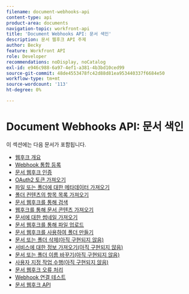 ```yaml
---
filename: document-webhooks-api
content-type: api
product-area: documents
navigation-topic: workfront-api
title: 'Document Webhooks API: 문서 색인'
description: 문서 웹후크 API 주제
author: Becky
feature: Workfront API
role: Developer
recommendations: noDisplay, noCatalog
exl-id: e946c988-6a97-4ef1-a381-4b3bd10ced99
source-git-commit: 48de4553478fc42d88d81ea953440337f6684e50
workflow-type: tm+mt
source-wordcount: '113'
ht-degree: 0%

---
```


# Document Webhooks API: 문서 색인

<!-- Audited: 5/2025 -->

이 섹션에는 다음 문서가 포함됩니다.

* [웹후크 개요](../../wf-api/doc-wbhks-api/webhooks-overview.md)
* [Webhook 통합 등록](../../wf-api/doc-wbhks-api/register-webhook-integration.md)
* [문서 웹후크 인증](../../wf-api/doc-wbhks-api/auth-for-docu-webhook.md)
* [OAuth2 토큰 가져오기](../../wf-api/doc-wbhks-api/get-oath-token-webhooks.md)
* [파일 또는 폴더에 대한 메타데이터 가져오기](../../wf-api/doc-wbhks-api/get-metadata-file-folder.md)
* [폴더 컨텐츠의 항목 목록 가져오기](../../wf-api/doc-wbhks-api/get-list-folder-contents.md)
* [문서 웹후크를 통해 검색](../../wf-api/doc-wbhks-api/docu-webhook-search.md)
* [웹후크를 통해 문서 콘텐츠 가져오기](../../wf-api/doc-wbhks-api/get-docu-content-webhook.md)
* [문서에 대한 썸네일 가져오기](../../wf-api/doc-wbhks-api/get-thmbnl-doc.md)
* [문서 웹후크를 통해 파일 업로드](../../wf-api/doc-wbhks-api/file-upload-docu-webhook.md)
* [문서 웹후크를 사용하여 폴더 만들기](../../wf-api/doc-wbhks-api/create-folder-docu-webhook.md)
* [문서 또는 폴더 삭제(아직 구현되지 않음)](../../wf-api/doc-wbhks-api/delete-a-document-or-folder.md)
* [서비스에 대한 정보 가져오기(아직 구현되지 않음)](../../wf-api/doc-wbhks-api/get-service-info-webhook.md)
* [문서 또는 폴더 이름 바꾸기(아직 구현되지 않음)](../../wf-api/doc-wbhks-api/rename-docu-or-folder.md)
* [사용자 지정 작업 수행(아직 구현되지 않음)](../../wf-api/doc-wbhks-api/perform-custom-action.md)
* [문서 웹후크 오류 처리](../../wf-api/doc-wbhks-api/docu-webhooks-errors.md)
* [Webhook 연결 테스트](../../wf-api/doc-wbhks-api/test-webhook-connections.md)
* [문서 웹후크 API](../../wf-api/doc-wbhks-api/docu-webhook-api.md)
